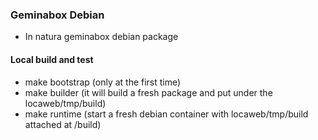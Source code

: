 ### Geminabox Debian

* In natura geminabox debian package

#### Local build and test

* make bootstrap (only at the first time)
* make builder (it will build a fresh package and put under the locaweb/tmp/build)
* make runtime (start a fresh debian container with locaweb/tmp/build attached at /build)

